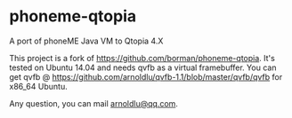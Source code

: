 # phoneme-qtopia
A port of phoneME Java VM to Qtopia 4.X

This project is a fork of https://github.com/borman/phoneme-qtopia.
It's tested on Ubuntu 14.04 and needs qvfb as a virtual framebuffer.
You can get qvfb @ https://github.com/arnoldlu/qvfb-1.1/blob/master/qvfb/qvfb for x86_64 Ubuntu.

Any question, you can mail arnoldlu@qq.com.
